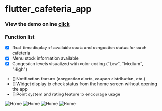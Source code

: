 # flutter_cafeteria_app

### View the demo online [click](https://flutter-cafeteria-app-web.netlify.app/)

### Function list
- [x] Real-time display of available seats and congestion status for each cafeteria
- [x] Menu stock information available
- [x] Congestion levels visualized with color coding ("Low", "Medium", "High")
- [] Notification feature (congestion alerts, coupon distribution, etc.)
- [] Widget display to check status from the home screen without opening the app
- [] Point system and rating feature to encourage usage


![Home](assets/github/sc162320.webp)
![Home](assets/github/sc162330.webp)
![Home](assets/github/sc162342.webp)
![Home](assets/github/sc162348.webp)